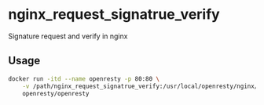 # nginx_request_signatrue_verify
Signature request and verify in nginx

## Usage
``` bash
docker run -itd --name openresty -p 80:80 \
    -v /path/nginx_request_signatrue_verify:/usr/local/openresty/nginx/conf \
    openresty/openresty
```
